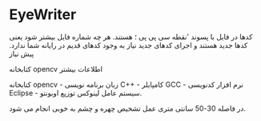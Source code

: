 # EyeWriter
کدها در فایل با پسوند 'نقطه سی پی پی ؛ هستند. هر چه شماره فایل بیشتر شود یعنی کدها جدید هستند و اجرای کدهای جدید نیاز به وجود کدهای قدیم در رایانه شما ندارد.
پیش نیاز

کتابخانه opencv
اطلاعات بیشتر

کتابخانه opencv - زبان برنامه نویسی C++ - کامپایلر GCC - نرم افزار کدنویسی Eclipse - سیستم عامل لینوکس توزیع اوبونتو.

در فاصله 30-50 سانتی متری عمل تشخیص چهره و چشم به خوبی انجام می شود.
